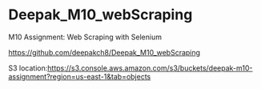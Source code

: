 # Deepak_M10_webScraping
M10 Assignment: Web Scraping with Selenium


https://github.com/deepakch8/Deepak_M10_webScraping

S3 location:https://s3.console.aws.amazon.com/s3/buckets/deepak-m10-assignment?region=us-east-1&tab=objects
